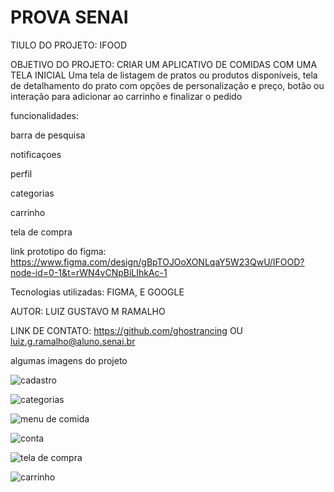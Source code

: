 # PROVA SENAI
TIULO DO PROJETO: IFOOD

OBJETIVO DO PROJETO: CRIAR UM APLICATIVO DE COMIDAS
COM UMA TELA INICIAL
Uma tela de listagem de pratos ou produtos disponíveis,
tela de detalhamento do prato com opções de personalização e preço,
botão ou interação para adicionar ao carrinho e finalizar o pedido

funcionalidades: 

barra de pesquisa

notificaçoes

perfil

categorias

carrinho

tela de compra

link prototipo do figma: https://www.figma.com/design/gBpTOJOoXONLqaY5W23QwU/IFOOD?node-id=0-1&t=rWN4vCNpBiLIhkAc-1

Tecnologias utilizadas: FIGMA, E GOOGLE

AUTOR: LUIZ GUSTAVO M RAMALHO

LINK DE CONTATO: https://github.com/ghostrancing OU luiz.g.ramalho@aluno.senai.br

algumas imagens do projeto

![cadastro](https://github.com/user-attachments/assets/a8e0a5eb-a42e-4522-bae0-b725653755ca)


![categorias](https://github.com/user-attachments/assets/d8258487-26d9-41a3-b4fd-8f6bcea312aa)


![menu de comida](https://github.com/user-attachments/assets/b1dce47f-442b-480e-ac94-899940ac3252)


![conta](https://github.com/user-attachments/assets/1064bf25-8e77-4b96-9a8c-e567411ccf0b)


![tela de compra](https://github.com/user-attachments/assets/bceb739f-7401-4cda-b6a0-0d9fb2123f25)



![carrinho](https://github.com/user-attachments/assets/f71db87f-86a9-486c-aabc-4b216d68b405)
